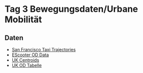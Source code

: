 # Tag 3 Bewegungsdaten/Urbane Mobilität

## Daten

* <a href="https://raw.githubusercontent.com/heikalab/urbandatascience/main/Tag3/data/new_abboip.csv">San Francisco Taxi Trajectories</a>
* <a href="https://raw.githubusercontent.com/heikalab/urbandatascience/main/Tag3/data/escooter_od.csv">EScooter OD Data</a>
* <a href="https://raw.githubusercontent.com/heikalab/urbandatascience/main/Tag2/data/msoa_popweightedcentroids.csv">UK Centroids</a>
* <a href="https://raw.githubusercontent.com/heikalab/urbandatascience/main/Tag2/data/wu03ew_v1.csv">UK OD Tabelle</a>
